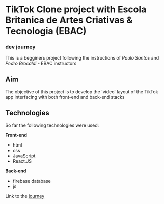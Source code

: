 # TikTok Clone project with Escola Britanica de Artes Criativas & Tecnologia (EBAC)
### dev journey

This is a begginers project following the instructions of *Paulo Santos* and *Pedro Brocaldi* - EBAC instructors 

##  Aim

The objective of this project is to develop the 'video' layout of the TikTok app interfacing with both front-end and back-end stacks

## Technologies

So far the following technologies were used:

**Front-end**
* html
* css
* JavaScript
* React.JS

**Back-end**
* firebase database
* js

Link to the [journey]

[journey]: https://ebaconline.com.br/webinars/prog-jornadafull-2023-03-28-29-30-31-04-01-02-03-04 "journey"
